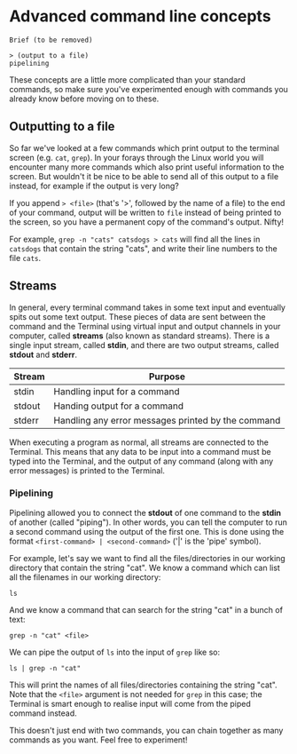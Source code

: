 # Advanced command line concepts

```
Brief (to be removed)

> (output to a file)
pipelining
```

These concepts are a little more complicated than your standard commands, so make sure you've experimented enough with commands you already know before moving on to these.

## Outputting to a file

So far we've looked at a few commands which print output to the terminal screen (e.g. `cat`, `grep`). In your forays through the Linux world you will encounter many more commands which also print useful information to the screen. But wouldn't it be nice to be able to send all of this output to a file instead, for example if the output is very long?

If you append `> <file>` (that's '>', followed by the name of a file) to the end of your command, output will be written to `file` instead of being printed to the screen, so you have a permanent copy of the command's output. Nifty!

For example, `grep -n "cats" catsdogs > cats` will find all the lines in `catsdogs` that contain the string "cats", and write their line numbers to the file `cats`.

## Streams

In general, every terminal command takes in some text input and eventually spits out some text output. These pieces of data are sent between the command and the Terminal using virtual input and output channels in your computer, called **streams** (also known as standard streams). There is a single input stream, called **stdin**, and there are two output streams, called **stdout** and **stderr**.

Stream | Purpose
  ---  |   ---
 stdin | Handling input for a command
stdout | Handing output for a command
stderr | Handling any error messages printed by the command

When executing a program as normal, all streams are connected to the Terminal. This means that any data to be input into a command must be typed into the Terminal, and the output of any command (along with any error messages) is printed to the Terminal.

### Pipelining

Pipelining allowed you to connect the **stdout** of one command to the **stdin** of another (called "piping"). In other words, you can tell the computer to run a second command using the output of the first one. This is done using the format `<first-command> | <second-command>` ('|' is the 'pipe' symbol).

For example, let's say we want to find all the files/directories in our working directory that contain the string "cat". We know a command which can list all the filenames in our working directory:

```
ls
```

And we know a command that can search for the string "cat" in a bunch of text:

```
grep -n "cat" <file>
```

We can pipe the output of `ls` into the input of `grep` like so:

```
ls | grep -n "cat"
```

This will print the names of all files/directories containing the string "cat". Note that the `<file>` argument is not needed for `grep` in this case; the Terminal is smart enough to realise input will come from the piped command instead.

This doesn't just end with two commands, you can chain together as many commands as you want. Feel free to experiment!

